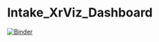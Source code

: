 # Intake_XrViz_Dashboard

 [![Binder](https://aws-uswest2-binder.pangeo.io/badge_logo.svg)](https://aws-uswest2-binder.pangeo.io/v2/gh/hdsingh/Intake_XrViz_Dashboard/095e2bac86a58b39233329d516f872b98af8da87?filepath=Dashboard.ipynb)
 
